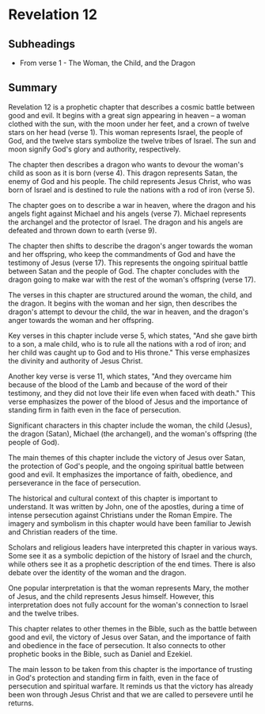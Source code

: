 # Revelation 12

## Subheadings

* From verse 1 - The Woman, the Child, and the Dragon

## Summary

Revelation 12 is a prophetic chapter that describes a cosmic battle between good and evil. It begins with a great sign appearing in heaven – a woman clothed with the sun, with the moon under her feet, and a crown of twelve stars on her head (verse 1). This woman represents Israel, the people of God, and the twelve stars symbolize the twelve tribes of Israel. The sun and moon signify God's glory and authority, respectively.

The chapter then describes a dragon who wants to devour the woman's child as soon as it is born (verse 4). This dragon represents Satan, the enemy of God and his people. The child represents Jesus Christ, who was born of Israel and is destined to rule the nations with a rod of iron (verse 5).

The chapter goes on to describe a war in heaven, where the dragon and his angels fight against Michael and his angels (verse 7). Michael represents the archangel and the protector of Israel. The dragon and his angels are defeated and thrown down to earth (verse 9).

The chapter then shifts to describe the dragon's anger towards the woman and her offspring, who keep the commandments of God and have the testimony of Jesus (verse 17). This represents the ongoing spiritual battle between Satan and the people of God. The chapter concludes with the dragon going to make war with the rest of the woman's offspring (verse 17).

The verses in this chapter are structured around the woman, the child, and the dragon. It begins with the woman and her sign, then describes the dragon's attempt to devour the child, the war in heaven, and the dragon's anger towards the woman and her offspring.

Key verses in this chapter include verse 5, which states, "And she gave birth to a son, a male child, who is to rule all the nations with a rod of iron; and her child was caught up to God and to His throne." This verse emphasizes the divinity and authority of Jesus Christ.

Another key verse is verse 11, which states, "And they overcame him because of the blood of the Lamb and because of the word of their testimony, and they did not love their life even when faced with death." This verse emphasizes the power of the blood of Jesus and the importance of standing firm in faith even in the face of persecution.

Significant characters in this chapter include the woman, the child (Jesus), the dragon (Satan), Michael (the archangel), and the woman's offspring (the people of God).

The main themes of this chapter include the victory of Jesus over Satan, the protection of God's people, and the ongoing spiritual battle between good and evil. It emphasizes the importance of faith, obedience, and perseverance in the face of persecution.

The historical and cultural context of this chapter is important to understand. It was written by John, one of the apostles, during a time of intense persecution against Christians under the Roman Empire. The imagery and symbolism in this chapter would have been familiar to Jewish and Christian readers of the time.

Scholars and religious leaders have interpreted this chapter in various ways. Some see it as a symbolic depiction of the history of Israel and the church, while others see it as a prophetic description of the end times. There is also debate over the identity of the woman and the dragon.

One popular interpretation is that the woman represents Mary, the mother of Jesus, and the child represents Jesus himself. However, this interpretation does not fully account for the woman's connection to Israel and the twelve tribes.

This chapter relates to other themes in the Bible, such as the battle between good and evil, the victory of Jesus over Satan, and the importance of faith and obedience in the face of persecution. It also connects to other prophetic books in the Bible, such as Daniel and Ezekiel.

The main lesson to be taken from this chapter is the importance of trusting in God's protection and standing firm in faith, even in the face of persecution and spiritual warfare. It reminds us that the victory has already been won through Jesus Christ and that we are called to persevere until he returns.